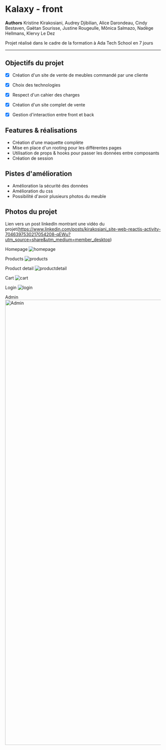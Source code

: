 Kalaxy - front
=============

__Authors__ Kristine Kirakosiani, Audrey Djibilian, Alice Darondeau, Cindy Bestaven, Gaëtan Sourisse, Justine Rougeulle, Mônica Salmazo, Nadège Hellmans, Klervy Le Dez

Projet réalisé dans le cadre de la formation à Ada Tech School en 7 jours
_ _ _ _ 

Objectifs du projet
---------------
- [x] Création d'un site de vente de meubles commandé par une cliente
- [x] Choix des technologies
- [x] Respect d'un cahier des charges
- [x] Création d'un site complet de vente
- [x] Gestion d'interaction entre front et back


Features & réalisations
---------------
* Création d'une maquette complète
* Mise en place d'un rooting pour les différentes pages
* Utilisation de props & hooks pour passer les données entre composants
* Création de session


Pistes d'amélioration
---------------
* Amélioration la sécurité des données
* Amélioration du css
* Possibilité d'avoir plusieurs photos du meuble

Photos du projet 
---------------
Lien vers un post linkedIn montrant une vidéo du projet(https://www.linkedin.com/posts/kirakosiani_site-web-reactjs-activity-7046397530217054208-qEWu?utm_source=share&utm_medium=member_desktop)

Homepage
![homepage](https://user-images.githubusercontent.com/112544312/228829426-5aa82c03-2a96-4a7d-85ea-f259b295d35a.png)

Products
![products](https://user-images.githubusercontent.com/112544312/228829675-f53305a3-87ed-4a72-a934-62497ce67925.png)

Product detail
![productdetail](https://user-images.githubusercontent.com/112544312/228829621-91083f13-9e78-4b17-b450-ea8697e6cd13.png)

Cart
![cart](https://user-images.githubusercontent.com/112544312/228829341-3c6a9eab-a0fc-4573-8c3d-059ea2425a86.png)

Login
![login](https://user-images.githubusercontent.com/112544312/228829554-ab2ffdba-6dc3-4086-9968-05c91df6c3c0.png)

Admin
<img width="1440" alt="Admin" src="https://user-images.githubusercontent.com/112544312/228829506-61c82e65-2074-4985-9d72-39929eaab15a.png">
